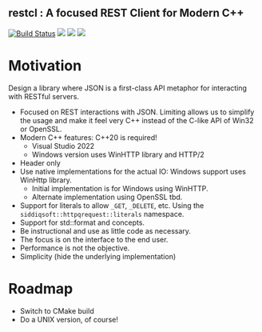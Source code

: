 restcl : A focused REST Client for Modern C++
-------------------------------------------
<!-- badges -->
[![Build Status](https://dev.azure.com/siddiqsoft/siddiqsoft/_apis/build/status/SiddiqSoft.restcl?branchName=main)](https://dev.azure.com/siddiqsoft/siddiqsoft/_build/latest?definitionId=13&branchName=main)
![](https://img.shields.io/nuget/v/SiddiqSoft.restcl)
![](https://img.shields.io/github/v/tag/SiddiqSoft/restcl)
![](https://img.shields.io/azure-devops/tests/siddiqsoft/siddiqsoft/13)
<!--![](https://img.shields.io/azure-devops/coverage/siddiqsoft/siddiqsoft/13)-->
<!-- end badges -->

# Motivation

Design a library where JSON is a first-class API metaphor for interacting with RESTful servers.
- Focused on REST interactions with JSON. Limiting allows us to simplify the usage and make it feel very C++ instead of the C-like API of Win32 or OpenSSL.
- Modern C++ features: C++20 is required!
    - Visual Studio 2022
    - Windows version uses WinHTTP library and HTTP/2
- Header only
- Use native implementations for the actual IO: Windows support uses WinHttp library.
  - Initial implementation is for Windows using WinHTTP.
  - Alternate implementation using OpenSSL tbd.
- Support for literals to allow `_GET`, `_DELETE`, etc. Using the `siddiqsoft::httpqrequest::literals` namespace.
- Support for std::format and concepts.
- Be instructional and use as little code as necessary.
- The focus is on the interface to the end user.
- Performance is not the objective.
- Simplicity (hide the underlying implementation)

# Roadmap

- Switch to CMake build
- Do a UNIX version, of course!